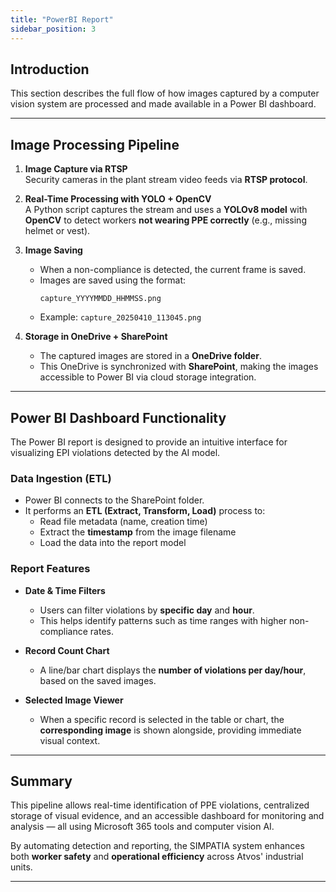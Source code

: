 ```yaml
---
title: "PowerBI Report"
sidebar_position: 3
---
```


## Introduction

This section describes the full flow of how images captured by a computer vision system are processed and made available in a Power BI dashboard. 

---

## Image Processing Pipeline

1. **Image Capture via RTSP**  
   Security cameras in the plant stream video feeds via **RTSP protocol**.

2. **Real-Time Processing with YOLO + OpenCV**  
   A Python script captures the stream and uses a **YOLOv8 model** with **OpenCV** to detect workers **not wearing PPE correctly** (e.g., missing helmet or vest).

3. **Image Saving**  
   - When a non-compliance is detected, the current frame is saved.
   - Images are saved using the format:  
     ```
     capture_YYYYMMDD_HHMMSS.png
     ```
   - Example: `capture_20250410_113045.png`

4. **Storage in OneDrive + SharePoint**  
   - The captured images are stored in a **OneDrive folder**.
   - This OneDrive is synchronized with **SharePoint**, making the images accessible to Power BI via cloud storage integration.

---

## Power BI Dashboard Functionality

The Power BI report is designed to provide an intuitive interface for visualizing EPI violations detected by the AI model.

### Data Ingestion (ETL)

- Power BI connects to the SharePoint folder.
- It performs an **ETL (Extract, Transform, Load)** process to:
  - Read file metadata (name, creation time)
  - Extract the **timestamp** from the image filename
  - Load the data into the report model

### Report Features

- **Date & Time Filters**  
  - Users can filter violations by **specific day** and **hour**.
  - This helps identify patterns such as time ranges with higher non-compliance rates.

- **Record Count Chart**  
  - A line/bar chart displays the **number of violations per day/hour**, based on the saved images.

- **Selected Image Viewer**  
  - When a specific record is selected in the table or chart, the **corresponding image** is shown alongside, providing immediate visual context.

---

## Summary

This pipeline allows real-time identification of PPE violations, centralized storage of visual evidence, and an accessible dashboard for monitoring and analysis — all using Microsoft 365 tools and computer vision AI.

By automating detection and reporting, the SIMPATIA system enhances both **worker safety** and **operational efficiency** across Atvos' industrial units.

---

